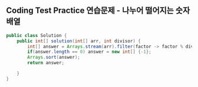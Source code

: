 ## Coding Test Practice 연습문제 - 나누어 떨어지는 숫자 배열


```java
public class Solution {
    public int[] solution(int[] arr, int divisor) {
        int[] answer = Arrays.stream(arr).filter(factor -> factor % divisor == 0).toArray();
        if(answer.length == 0) answer = new int[] {-1};
        Arrays.sort(answer);
        return answer;

    }
}
```
